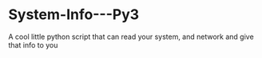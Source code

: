 # System-Info---Py3
A cool little python script that can read your system, and network and give that info to you
